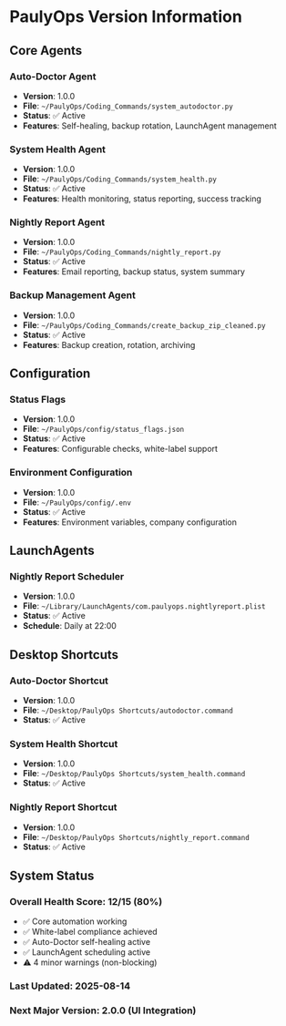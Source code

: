 # PaulyOps Version Information

## Core Agents

### Auto-Doctor Agent

- **Version**: 1.0.0
- **File**: `~/PaulyOps/Coding_Commands/system_autodoctor.py`
- **Status**: ✅ Active
- **Features**: Self-healing, backup rotation, LaunchAgent management

### System Health Agent

- **Version**: 1.0.0
- **File**: `~/PaulyOps/Coding_Commands/system_health.py`
- **Status**: ✅ Active
- **Features**: Health monitoring, status reporting, success tracking

### Nightly Report Agent

- **Version**: 1.0.0
- **File**: `~/PaulyOps/Coding_Commands/nightly_report.py`
- **Status**: ✅ Active
- **Features**: Email reporting, backup status, system summary

### Backup Management Agent

- **Version**: 1.0.0
- **File**: `~/PaulyOps/Coding_Commands/create_backup_zip_cleaned.py`
- **Status**: ✅ Active
- **Features**: Backup creation, rotation, archiving

## Configuration

### Status Flags

- **Version**: 1.0.0
- **File**: `~/PaulyOps/config/status_flags.json`
- **Status**: ✅ Active
- **Features**: Configurable checks, white-label support

### Environment Configuration

- **Version**: 1.0.0
- **File**: `~/PaulyOps/config/.env`
- **Status**: ✅ Active
- **Features**: Environment variables, company configuration

## LaunchAgents

### Nightly Report Scheduler

- **Version**: 1.0.0
- **File**: `~/Library/LaunchAgents/com.paulyops.nightlyreport.plist`
- **Status**: ✅ Active
- **Schedule**: Daily at 22:00

## Desktop Shortcuts

### Auto-Doctor Shortcut

- **Version**: 1.0.0
- **File**: `~/Desktop/PaulyOps Shortcuts/autodoctor.command`
- **Status**: ✅ Active

### System Health Shortcut

- **Version**: 1.0.0
- **File**: `~/Desktop/PaulyOps Shortcuts/system_health.command`
- **Status**: ✅ Active

### Nightly Report Shortcut

- **Version**: 1.0.0
- **File**: `~/Desktop/PaulyOps Shortcuts/nightly_report.command`
- **Status**: ✅ Active

## System Status

### Overall Health Score: 12/15 (80%)

- ✅ Core automation working
- ✅ White-label compliance achieved
- ✅ Auto-Doctor self-healing active
- ✅ LaunchAgent scheduling active
- ⚠️ 4 minor warnings (non-blocking)

### Last Updated: 2025-08-14

### Next Major Version: 2.0.0 (UI Integration)
